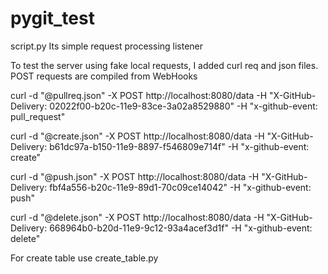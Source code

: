 # pygit_test
script.py
Its simple request processing listener

To test the server using fake local requests, I added curl req and json files.
POST requests are compiled from WebHooks

curl -d "@pullreq.json" -X POST http://localhost:8080/data -H "X-GitHub-Delivery: 02022f00-b20c-11e9-83ce-3a02a8529880" -H "x-github-event: pull_request"

curl -d "@create.json" -X POST http://localhost:8080/data -H "X-GitHub-Delivery: b61dc97a-b150-11e9-8897-f546809e714f" -H "x-github-event: create"

curl -d "@push.json" -X POST http://localhost:8080/data -H "X-GitHub-Delivery: fbf4a556-b20c-11e9-89d1-70c09ce14042" -H "x-github-event: push"

curl -d "@delete.json" -X POST http://localhost:8080/data -H "X-GitHub-Delivery: 668964b0-b20d-11e9-9c12-93a4acef3d1f" -H "x-github-event: delete"

For create table use create_table.py
